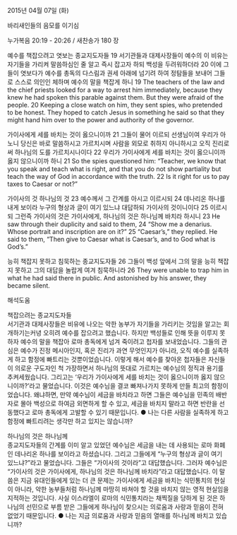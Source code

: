 2015년 04월 07일 (화)

바리새인들의 음모를 이기심



누가복음 20:19 - 20:26 / 새찬송가 180 장


예수를 책잡으려고 엿보는 종교지도자들
19 서기관들과 대제사장들이 예수의 이 비유는 자기들을 가리켜 말씀하심인 줄 알고 즉시 잡고자 하되 백성을 두려워하더라 20 이에 그들이 엿보다가 예수를 총독의 다스림과 권세 아래에 넘기려 하여 정탐들을 보내어 그들로 스스로 의인인 체하며 예수의 말을 책잡게 하니 
19 The teachers of the law and the chief priests looked for a way to arrest him immediately, because they knew he had spoken this parable against them. But they were afraid of the people. 20 Keeping a close watch on him, they sent spies, who pretended to be honest. They hoped to catch Jesus in something he said so that they might hand him over to the power and authority of the governor.  

가이사에게 세를 바치는 것이 옳으니이까 
21 그들이 물어 이르되 선생님이여 우리가 아노니 당신은 바로 말씀하시고 가르치시며 사람을 외모로 취하지 아니하시고 오직 진리로써 하나님의 도를 가르치시나이다 22 우리가 가이사에게 세를 바치는 것이 옳으니이까 옳지 않으니이까 하니 
21 So the spies questioned him: “Teacher, we know that you speak and teach what is right, and that you do not show partiality but teach the way of God in accordance with the truth. 22 Is it right for us to pay taxes to Caesar or not?”   

가이사의 것 하나님의 것
23 예수께서 그 간계를 아시고 이르시되 24 데나리온 하나를 내게 보이라 누구의 형상과 글이 여기 있느냐 대답하되 가이사의 것이니이다 25 이르시되 그런즉 가이사의 것은 가이사에게, 하나님의 것은 하나님께 바치라 하시니 
23 He saw through their duplicity and said to them, 24 “Show me a denarius. Whose portrait and inscription are on it?” 25 “Caesar’s,” they replied. He said to them, “Then give to Caesar what is Caesar’s, and to God what is God’s.”   

능히 책잡지 못하고 침묵하는 종교지도자들
26 그들이 백성 앞에서 그의 말을 능히 책잡지 못하고 그의 대답을 놀랍게 여겨 침묵하니라 
26 They were unable to trap him in what he had said there in public. And astonished by his answer, they became silent.

해석도움





책잡으려는 종교지도자들  
서기관과 대제사장들은 비유에 나오는 악한 농부가 자기들을 가리키는 것임을 알고는 회개하기는커녕 오히려 예수를 잡으려고 했습니다. 하지만 백성들로 인해 뜻을 이루지 못하자 예수의 말을 책잡아 로마 총독에게 넘겨 죽이려고 첩자를 보내었습니다. 그들의 관심은 예수가 진정 메시아인지, 혹은 진리가 과연 무엇인지가 아니라, 오직 예수를 실족하게 하고 함정에 빠트리는 것뿐이었습니다. 이렇게 해서 예수를 찾아온 첩자들은 자신들이 의로운 구도자인 척 가장하면서 하나님의 뜻대로 가르치는 예수님의 정직과 용기를 추켜세웠습니다. 그리고는 ‘우리가 가이사에게 세를 바치는 것이 옳으니이까 옳지 않으니이까?’라고 물었습니다. 이것은 예수님을 결코 빠져나가지 못하게 만들 최고의 함정이었습니다. 왜냐하면, 만약 예수님이 세금을 바치라고 하면 그들은 예수님을 민족의 배반자로 몰아 백성으로 하여금 외면하게 할 수 있고, 세금을 바치지 말라고 하면 반란을 선동했다고 로마 총독에게 고발할 수 있기 때문입니다. 
● 나는 다른 사람을 실족하게 하고 함정에 빠트리려는 생각만 하고 있지는 않습니까?

하나님의 것은 하나님께  
종교지도자들의 간계를 이미 알고 있었던 예수님은 세금을 내는 데 사용되는 로마 화폐인 데나리온 하나를 보이라고 하셨습니다. 그리고 그들에게 “누구의 형상과 글이 여기 있느냐?”라고 물었습니다. 그들은 “가이사의 것이라”고 대답했습니다. 그러자 예수님은 “가이사의 것은 가이사에게, 하나님의 것은 하나님께 바치라”라고 대답했습니다. 이 말씀은 지금 유대인들에게 있는 더 큰 문제는 가이사에게 세금을 바치는 식민통치의 현실이 아니라, 악한 농부들처럼 하나님께 마땅히 바쳐야 할 것을 바치지 않는 영적 현실임을 지적하는 것입니다. 사실 이스라엘이 로마의 식민통치라는 채찍질을 당하게 된 것은 하나님의 선민으로 부름 받은 그들에게 하나님이 찾으시는 의로움과 사랑과 믿음이 전혀 없었기 때문입니다.
● 나는 지금 의로움과 사랑과 믿음의 열매를 하나님께 바치고 있습니까?